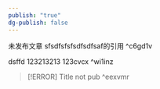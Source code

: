 ```yaml
---
publish: "true"
dg-publish: false
---
```


未发布文章 sfsdfsfsfsdfsdfsaf的引用 ^c6gd1v

dsffd
123213213
123cvcx ^wi1inz

> [!ERROR] Title
>not pub ^eexvmr
